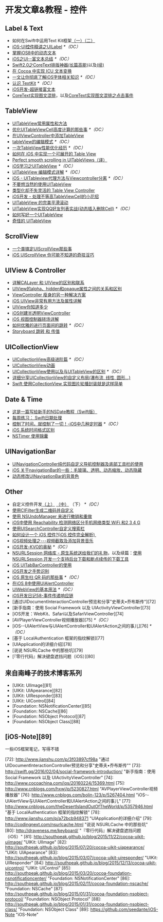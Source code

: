 # 开发文章&教程 - 控件

## Label & Text
- 如何在Swift中运用Text Kit框架[（一）][1][（二）][2]
- [iOS-UI控件精讲之UILabel][3] _\*（OC）_
- [掌握iOS8中的动态文本][4]
- [iOS之UI--富文本总结][5] _\*（OC）_
- [Swift2.0之CoreText排版神器(长篇高能)][6]以及[(续)][7]
- [在 Cocoa 中实现 ICU 文本变换][8]
- [一文让你彻底了解iOS字体相关知识][9] _\*（OC）_
- [认识 TextKit][10] _\*（OC）_
- [iOS开发-超链接富文本][11]
- [CoreText实现图文混排][12]，以及[CoreText实现图文混排之点击事件][13]

## TableView
- [UITableView常用属性和方法][14]
- [优化UITableViewCell高度计算的那些事][15] _\*（OC）_
- [在UIViewController中添加TableView][16]
- [tableView的编辑模式][17] _\*（OC）_
- [一次TableView性能优化经历][18] _\*（OC）_
- [如何在 iOS 中实现一个可展开的 Table View][19]
- [Perfect smooth scrolling in UITableViews（译）][20]
- [iOS学习之UITableView][21] _\*（OC）_
- [UITableView 编辑模式详解][22] _\*（OC）_
- [iOS - UITableview代理方法与Viewcontroller分离][23] _\*（OC）_
- [不要想当然的使用UITableView][24]
- [类型化却不失灵活的 Table View Controller][25]
- [iOS开发 - 处理不等高TableViewCell的小花招][26]
- [UITableView 的完美平滑滚动][27]
- [UITableView实现QQ好友列表实战(动态插入删除Cell)][28] _\*（OC）_
- [如何写好一个UITableView][29]
- [奇怪的 UITableView][30]

## ScrollView
- [一个类搞定UIScrollView那些事][31]
- [iOS UIScrollView 你可能不知道的奇技淫巧][32]


## UIView & Controller
- [详解CALayer 和 UIView的区别和联系][33]
- [UIView的alpha、hidden和opaque属性之间的关系和区别][34]
- [ViewController 瘦身的另一种解决方案][35]
- [iOS UIView非常有用方法及属性详解][36]
- [UIView你知道多少][37]
- [iOS创建半透明ViewController][38]
- [iOS 视图控制器转场详解][39]
- [如何优雅的进行页面间的跳转][40] _\*（OC）_
- [Storyboard 跳转 和 传值][41]

## UICollectionView
- [UICollectionView高级进阶篇][42] _\*（OC）_
- [UICollectionView动画][43]
- [UICollectionView使用以及与UITableView的区别][44] _\*（OC）_
- [详细分享UICollectionView的自定义布局(瀑布流, 线性, 圆形...)][45]
- [Swift  使用CollectionView 实现图片轮播封装就是这样简单][46]

## Date & Time
- [这是一篇写给新手的NSDate教程（Swift版）][47]
- [每周练习： Swift日期处理][48]
- [控制了时间，就控制了一切！-iOS中几种定时器][49] _\*（OC）_
- [iOS 系统时间格式区别][50]
- [NSTimer 使用锦囊][51]

## UINavigationBar
- [UINavigationController纯代码自定义导航控制器及底部工具栏的使用][52]
- [iOS 关于navigationBar的一些：毛玻璃、透明、动态缩放、动态隐藏][53]
- [动态修改UINavigationBar的背景色][54]

## Other
- 自定义控件开发[（上）][55] [（中）][56] （下） _\*（OC）_
- [使用CIFilter生成二维码并自定义][57]　
- [使用 NSUndoManager 来进行撤销和重做][58]
- [iOS中使用 Reachability 检测网络区分手机网络类型 WiFi 和2 3 4 G][59]
- [使用UISearchController自定义搜索栏][60]
- [如何设计一个 iOS 控件?(iOS 控件完全解析) ][61]
- [iOS视频处理之---视频截取及添加背景音乐][62]
- [iOS开发-KVO的奥秘][63] _\*（OC）_
- [NSURLSession 网络库 - 原生系统送给我们的礼物][64]，以及续篇：[使用 NSURLSession 开发一个支持后台下载和断点续传的下载工具][65]
- [iOS UITabBarController的使用][66]
- [iOS开发之手势识别][67]
- [iOS 原生扫 QR 码的那些事][68] _\*（OC）_
- [在iOS 8中使用UIAlertController][69]
- [UIWebView的基本用法][70] _\*（OC）_
- [iOS开发日记58-事件传递响应链][71]
- [通过UIDocumentInteractionController预览和分享"史蒂夫•乔布斯传"][72]
- [新手指南：使用 Social Framework 以及 UIActivityViewController][73]
- [iOS开发：WebKit、Safari以及SafariViewController][74]
- [AVPlayerViewController视频播放器][75] _\*（OC）_
- [iOS--UIAlertView与UIAlertController和UIAlertAction之间的事儿][76] _\*（OC）_
- [基于 LocalAuthentication 框架的指纹解锁][77]
- [UIApplication的详细介绍][78]
- [说说 NSURLCache 中的那些坑][79]
- [『零行代码』解决键盘遮挡问题（iOS）][80]

## 来自南峰子的技术博客系列
- [UIKit: UIImage][81]
- [UIKit: UIApearance][82]
- [UIKit: UIResponder][83]
- [UIKit: UIControl][84]
- [Foundation: NSNotificationCenter][85]
- [Foundation: NSCache][86]
- [Foundation: NSObject Protocol][87]
- [Foundation: NSObject Class][88]

## [iOS-Note][89]
一些iOS框架笔记，写得不错

[1]:	http://www.devtalking.com/articles/text-kit-tutorial-in-swift-1/
[2]:	http://www.devtalking.com/articles/text-kit-tutorial-in-swift-2/
[3]:	http://www.cnblogs.com/iyou/p/4936606.html "iOS-UI控件精讲之UILabel"
[4]:	http://www.devtf.cn/?p=1199 "掌握iOS8中的动态文本"
[5]:	http://www.cnblogs.com/goodboy-heyang/p/5143135.html "iOS之UI--富文本总结"
[6]:	http://allluckly.cn/%E6%8A%95%E7%A8%BF/tuogao14 "Swift2.0之CoreText排版神器(长篇高能)January 31, 2016"
[7]:	http://allluckly.cn/%E6%8A%95%E7%A8%BF/tuogao17 "Swift2.0之CoreText排版神器(续)February 05, 2016"
[8]:	http://swift.gg/2016/02/23/cocoa-icu-text-transforms/ "在 Cocoa 中实现 ICU 文本变换"
[9]:	http://www.cnblogs.com/dsxniubility/p/4699352.html
[10]:	http://blog.jobbole.com/51965/
[11]:	http://www.jianshu.com/p/35a28e4dfd27 "iOS开发-超链接富文本"
[12]:	http://www.jianshu.com/p/6db3289fb05d "CoreText实现图文混排"
[13]:	http://www.jianshu.com/p/51c47329203e "CoreText实现图文混排之点击事件"
[14]:	http://beauty-soft.net/blog/ceiba/Ios/20140102/680.html
[15]:	http://blog.sunnyxx.com/2015/05/17/cell-height-calculation/
[16]:	http://conanwhf.gitcafe.io/2015/09/12/AddTableViewInUIViewController/
[17]:	http://www.cnblogs.com/1079062429lm/p/4820605.html
[18]:	http://yyny.me/ios/%E4%B8%80%E6%AC%A1TableView%E6%80%A7%E8%83%BD%E4%BC%98%E5%8C%96%E7%BB%8F%E5%8E%86/
[19]:	http://swift.gg/2015/12/03/expandable-table-view/ "如何在 iOS 中实现一个可展开的 Table View"
[20]:	http://southpeak.github.io/blog/2015/12/20/perfect-smooth-scrolling-in-uitableviews/ "Perfect smooth scrolling in UITableViews"
[21]:	http://www.cnblogs.com/zhenzhen123/p/5071743.html "iOS学习之UITableView"
[22]:	http://segmentfault.com/a/1190000004192662 "UITableView 编辑模式详解"
[23]:	http://www.jianshu.com/p/1ef24db79b48 "iOS - UITableview代理方法与Viewcontroller分离"
[24]:	http://sergiochan.xyz/2016/02/16/%E4%B8%8D%E8%A6%81%E6%83%B3%E5%BD%93%E7%84%B6%E7%9A%84%E5%B0%B1%E4%BD%BF%E7%94%A8UITableView/ "不要想当然的使用UITableView"
[25]:	http://www.cocoachina.com/ios/20160317/15702.html
[26]:	http://www.jianshu.com/p/a0342ee86431 "iOS开发 - 处理不等高TableViewCell的小花招"
[27]:	http://ios.jobbole.com/84360/
[28]:	http://www.jianshu.com/p/17517ae0df5e "UITableView实现QQ好友列表实战(动态插入删除Cell)"
[29]:	https://bestswifter.com/how-to-create-an-uitableview/
[30]:	http://codingnext.com/uitableview.html "奇怪的 UITableView"
[31]:	http://pingguohe.net/2016/04/06/uiscrollView-category.html
[32]:	http://www.jianshu.com/p/5804fa72aaed
[33]:	http://www.jianshu.com/p/079e5cf0f014
[34]:	http://blog.csdn.net/martin_liang/article/details/40739845 "UIView的alpha、hidden和opaque属性之间的关系和区别"
[35]:	http://www.cocoachina.com/ios/20151116/14010.html
[36]:	http://blog.csdn.net/kingsley_cxz/article/details/9323327 "iOS UIView非常有用方法及属性详解"
[37]:	http://www.cnblogs.com/likwo/archive/2011/06/18/2084192.html "UIView你知道多少"
[38]:	http://miketech.it/ios-transparent-viewcontroller/
[39]:	https://github.com/seedante/iOS-Note/wiki/ViewController-Transition
[40]:	http://gaonan.me/2015/07/23/%E5%A6%82%E4%BD%95%E4%BC%98%E9%9B%85%E7%9A%84%E8%BF%9B%E8%A1%8C%E9%A1%B5%E9%9D%A2%E9%97%B4%E7%9A%84%E8%B7%B3%E8%BD%AC/
[41]:	http://www.cnblogs.com/pinecoder/p/5039777.html "Storyboard 跳转 和 传值"
[42]:	http://www.olinone.com/?p=280
[43]:	http://www.liuchungui.com/blog/2015/11/24/uicollectionviewdong-hua/ "UICollectionView动画"
[44]:	http://www.cnblogs.com/salam/p/5192576.html "UICollectionView使用以及与UITableView的区别"
[45]:	http://www.jianshu.com/p/cabec2786241 "详细分享UICollectionView的自定义布局(瀑布流, 线性, 圆形...)"
[46]:	http://www.jianshu.com/p/f5fa66699a96 "Swift  使用CollectionView 实现图片轮播封装就是这样简单"
[47]:	http://www.cocoachina.com/swift/20151126/14430.html "这是一篇写给新手的NSDate教程（Swift版）"
[48]:	https://github.com/icepy/_posts/issues/9 "每周练习： Swift日期处理"
[49]:	http://www.jianshu.com/p/21d351116587?sukey=fc78a68049a14bb2ca76044920265548313e975e28c8fd2be59c5e2cadecfddefd0bb6dab6853db6a6f72a8f3bee76a6
[50]:	http://www.cnblogs.com/simple-life-no1/p/4192311.html "iOS 系统时间格式区别"
[51]:	http://www.futantan.com/2016/04/14/NSTimer-tips/
[52]:	http://www.cnblogs.com/brance/p/4964769.html "swift-UINavigationController纯代码自定义导航控制器及底部工具栏的使用"
[53]:	http://www.jianshu.com/p/b2585c37e14b "iOS 关于navigationBar的一些：毛玻璃、透明、动态缩放、动态隐藏"
[54]:	http://tech.glowing.com/cn/change-uinavigationbar-backgroundcolor-dynamically/ "动态修改UINavigationBar的背景色"
[55]:	http://www.cnblogs.com/maomishen/p/4924726.html
[56]:	http://www.cnblogs.com/maomishen/p/4934742.html
[57]:	http://blog.yourtion.com/custom-cifilter-qrcode-generator.html
[58]:	http://swift.gg/2015/11/10/ios-undo-and-redo-with-nsundomanager/ "使用 NSUndoManager 来进行撤销和重做"
[59]:	http://www.cnblogs.com/jgCho/p/4959657.html "iOS中使用 Reachability 检测网络区分手机网络类型 WiFi 和2 3 4 G"
[60]:	http://swift.gg/2015/09/11/custom_search_bar_tutorial/ "使用UISearchController自定义搜索栏"
[61]:	http://blog.csdn.net/zhangao0086/article/details/45622875
[62]:	http://www.jianshu.com/p/aefacc2cf039 "iOS视频处理之---视频截取及添加背景音乐"
[63]:	http://www.jianshu.com/p/742b4b248da9 "iOS开发-KVO的奥秘"
[64]:	http://swiftcafe.io/2015/12/20/nsurlsession/ "NSURLSession 网络库 - 原生系统送给我们的礼物"
[65]:	http://swiftcafe.io/2015/12/23/nsurlsession-app/ "使用 NSURLSession 开发一个支持后台下载和断点续传的下载工具"
[66]:	http://www.cnblogs.com/jukaiit/p/5066468.html "iOS UITabBarController的使用"
[67]:	http://ios.jobbole.com/83338/
[68]:	http://c0ming.me/qr-code-scan/
[69]:	http://www.cnblogs.com/jgCho/p/5085016.html "在iOS 8中使用UIAlertController"
[70]:	http://www.cnblogs.com/MasterPeng/p/5009523.html "UIWebView的基本用法"
[71]:	http://www.cnblogs.com/Twisted-Fate/p/5088314.html "iOS开发日记58-事件传递响应链"
[72]:	http://www.jianshu.com/p/3f03897cf98a "通过UIDocumentInteractionController预览和分享"史蒂夫•乔布斯传""
[73]:	http://swift.gg/2016/02/04/social-framework-introduction/ "新手指南：使用 Social Framework 以及 UIActivityViewController"
[74]:	http://www.cocoachina.com/ios/20160224/15369.html
[75]:	http://www.cnblogs.com/hxwj/p/5230827.html "AVPlayerViewController视频播放器"
[76]:	http://www.cnblogs.com/bolin-123/p/5267404.html "iOS--UIAlertView与UIAlertController和UIAlertAction之间的事儿"
[77]:	http://www.cnblogs.com/theDesertIslandOutOfTheWorld/p/5357946.html "基于 LocalAuthentication 框架的指纹解锁"
[78]:	http://www.jianshu.com/p/a72bcb948371 "UIApplication的详细介绍"
[79]:	http://codingnext.com/nsurlcache.html "说说 NSURLCache 中的那些坑"
[80]:	http://draveness.me/keyboard/ "『零行代码』解决键盘遮挡问题（iOS）"
[81]:	http://southpeak.github.io/blog/2015/11/22/cocoa-uikit-uiimage/ "UIKit: UIImage"
[82]:	http://southpeak.github.io/blog/2015/07/20/cocoa-uikit-uiapearance/ "UIKit: UIApearance"
[83]:	http://southpeak.github.io/blog/2015/03/07/cocoa-uikit-uiresponder/ "UIKit: UIResponder"
[84]:	http://southpeak.github.io/blog/2015/12/13/cocoa-uikit-uicontrol/ "UIKit: UIControl"
[85]:	http://southpeak.github.io/blog/2015/03/20/cocoa-foundation-nsnotificationcenter/ "Foundation: NSNotificationCenter"
[86]:	http://southpeak.github.io/blog/2015/02/11/cocoa-foundation-nscache/ "Foundation: NSCache"
[87]:	http://southpeak.github.io/blog/2015/01/31/cocoa-foundation-nsobject-protocol/ "Foundation: NSObject Protocol"
[88]:	http://southpeak.github.io/blog/2015/01/31/cocoa-foundation-nsobject-class/ "Foundation: NSObject Class"
[89]:	https://github.com/seedante/iOS-Note "iOS-Note"
